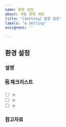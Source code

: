```yaml
---
name: 환경 설정
about: 개발 환경 세팅
title: "[Setting] 환경 설정"
labels: "⚙️ Setting"
assignees: ''

---
```


## 환경 설정

### 설명

<!-- 간단한 설명을 작성합니다. -->

### 🗒 체크리스트

- [ ] 🔥 
- [ ] 🔥 
- [ ] 🔥 

### 참고자료

<!-- 참고할 정보나 링크를 작성합니다. -->
